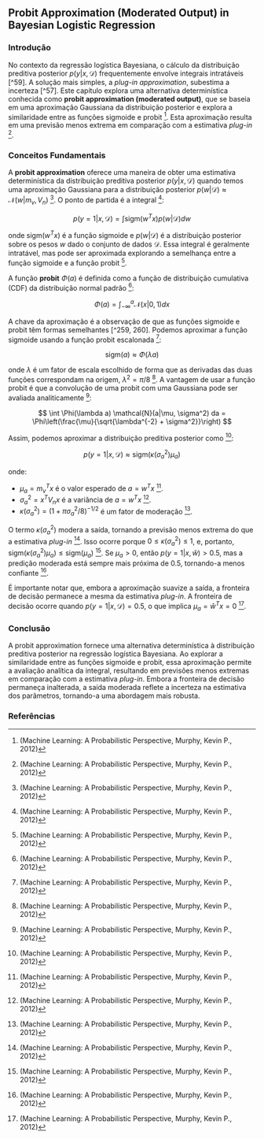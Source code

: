 ## Probit Approximation (Moderated Output) in Bayesian Logistic Regression

### Introdução

No contexto da regressão logística Bayesiana, o cálculo da distribuição preditiva posterior $p(y|x, \mathcal{D})$ frequentemente envolve integrais intratáveis [^59]. A solução mais simples, a *plug-in approximation*, subestima a incerteza [^57]. Este capítulo explora uma alternativa determinística conhecida como **probit approximation (moderated output)**, que se baseia em uma aproximação Gaussiana da distribuição posterior e explora a similaridade entre as funções sigmoide e probit [^259]. Esta aproximação resulta em uma previsão menos extrema em comparação com a estimativa *plug-in* [^259].

### Conceitos Fundamentais

A **probit approximation** oferece uma maneira de obter uma estimativa determinística da distribuição preditiva posterior $p(y|x, \mathcal{D})$ quando temos uma aproximação Gaussiana para a distribuição posterior $p(w|\mathcal{D}) \approx \mathcal{N}(w|m_v, V_n)$ [^259]. O ponto de partida é a integral [^259]:

$$ p(y=1|x, \mathcal{D}) = \int \text{sigm}(w^T x) p(w|\mathcal{D}) dw $$

onde $\text{sigm}(w^T x)$ é a função sigmoide e $p(w|\mathcal{D})$ é a distribuição posterior sobre os pesos $w$ dado o conjunto de dados $\mathcal{D}$. Essa integral é geralmente intratável, mas pode ser aproximada explorando a semelhança entre a função sigmoide e a função probit [^259].

A função **probit** $\Phi(a)$ é definida como a função de distribuição cumulativa (CDF) da distribuição normal padrão [^260]:

$$ \Phi(a) = \int_{-\infty}^{a} \mathcal{N}(x|0, 1) dx $$

A chave da aproximação é a observação de que as funções sigmoide e probit têm formas semelhantes [^259, 260]. Podemos aproximar a função sigmoide usando a função probit escalonada [^260]:

$$ \text{sigm}(a) \approx \Phi(\lambda a) $$

onde $\lambda$ é um fator de escala escolhido de forma que as derivadas das duas funções correspondam na origem, $\lambda^2 = \pi/8$ [^260]. A vantagem de usar a função probit é que a convolução de uma probit com uma Gaussiana pode ser avaliada analiticamente [^260]:

$$ \int \Phi(\lambda a) \mathcal{N}(a|\mu, \sigma^2) da = \Phi\left(\frac{\mu}{\sqrt{\lambda^{-2} + \sigma^2}}\right) $$

Assim, podemos aproximar a distribuição preditiva posterior como [^260]:

$$ p(y=1|x, \mathcal{D}) \approx \text{sigm}(\kappa(\sigma_a^2) \mu_a) $$

onde:

*   $\mu_a = m_v^T x$ é o valor esperado de $a = w^T x$ [^259].
*   $\sigma_a^2 = x^T V_n x$ é a variância de $a = w^T x$ [^259].
*   $\kappa(\sigma_a^2) = (1 + \pi\sigma_a^2/8)^{-1/2}$ é um fator de moderação [^260].

O termo $\kappa(\sigma_a^2)$ modera a saída, tornando a previsão menos extrema do que a estimativa *plug-in* [^260]. Isso ocorre porque $0 \leq \kappa(\sigma_a^2) \leq 1$, e, portanto, $\text{sigm}(\kappa(\sigma_a^2) \mu_a) \leq \text{sigm}(\mu_a)$ [^260]. Se $\mu_a > 0$, então $p(y=1|x, \hat{w}) > 0.5$, mas a predição moderada está sempre mais próxima de 0.5, tornando-a menos confiante [^260].

É importante notar que, embora a aproximação suavize a saída, a fronteira de decisão permanece a mesma da estimativa *plug-in*. A fronteira de decisão ocorre quando $p(y=1|x, \mathcal{D}) = 0.5$, o que implica $\mu_a = \hat{w}^T x = 0$ [^260].

### Conclusão

A probit approximation fornece uma alternativa determinística à distribuição preditiva posterior na regressão logística Bayesiana. Ao explorar a similaridade entre as funções sigmoide e probit, essa aproximação permite a avaliação analítica da integral, resultando em previsões menos extremas em comparação com a estimativa *plug-in*. Embora a fronteira de decisão permaneça inalterada, a saída moderada reflete a incerteza na estimativa dos parâmetros, tornando-a uma abordagem mais robusta.

### Referências

[^259]: (Machine Learning: A Probabilistic Perspective, Murphy, Kevin P., 2012)
[^260]: (Machine Learning: A Probabilistic Perspective, Murphy, Kevin P., 2012)
<!-- END -->